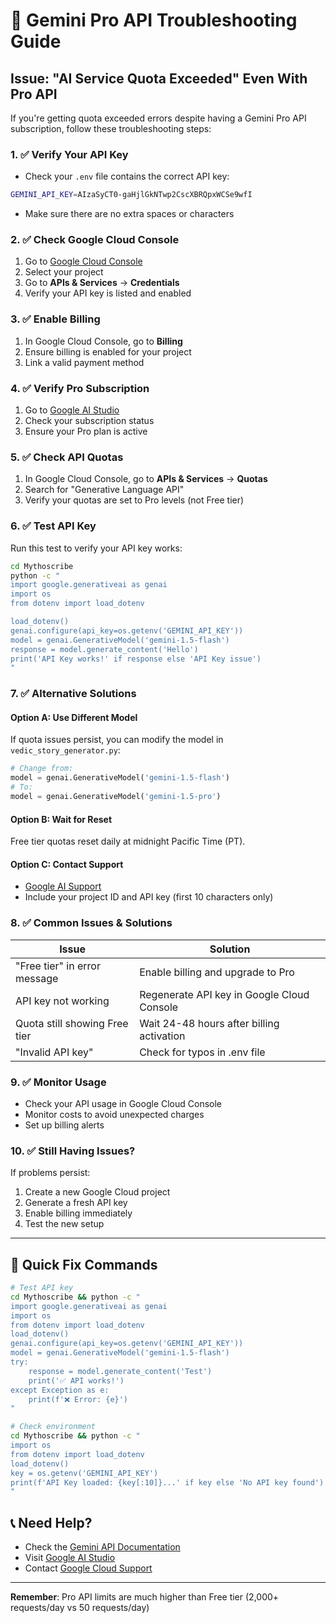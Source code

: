 # 🔧 Gemini Pro API Troubleshooting Guide

## Issue: "AI Service Quota Exceeded" Even With Pro API

If you're getting quota exceeded errors despite having a Gemini Pro API subscription, follow these troubleshooting steps:

### 1. ✅ Verify Your API Key
- Check your `.env` file contains the correct API key:
```bash
GEMINI_API_KEY=AIzaSyCT0-gaHjlGkNTwp2CscXBRQpxWCSe9wfI
```
- Make sure there are no extra spaces or characters

### 2. ✅ Check Google Cloud Console
1. Go to [Google Cloud Console](https://console.cloud.google.com/)
2. Select your project
3. Go to **APIs & Services** → **Credentials**
4. Verify your API key is listed and enabled

### 3. ✅ Enable Billing
1. In Google Cloud Console, go to **Billing**
2. Ensure billing is enabled for your project
3. Link a valid payment method

### 4. ✅ Verify Pro Subscription
1. Go to [Google AI Studio](https://aistudio.google.com/)
2. Check your subscription status
3. Ensure your Pro plan is active

### 5. ✅ Check API Quotas
1. In Google Cloud Console, go to **APIs & Services** → **Quotas**
2. Search for "Generative Language API"
3. Verify your quotas are set to Pro levels (not Free tier)

### 6. ✅ Test API Key
Run this test to verify your API key works:
```bash
cd Mythoscribe
python -c "
import google.generativeai as genai
import os
from dotenv import load_dotenv

load_dotenv()
genai.configure(api_key=os.getenv('GEMINI_API_KEY'))
model = genai.GenerativeModel('gemini-1.5-flash')
response = model.generate_content('Hello')
print('API Key works!' if response else 'API Key issue')
"
```

### 7. ✅ Alternative Solutions

#### Option A: Use Different Model
If quota issues persist, you can modify the model in `vedic_story_generator.py`:
```python
# Change from:
model = genai.GenerativeModel('gemini-1.5-flash')
# To:
model = genai.GenerativeModel('gemini-1.5-pro')
```

#### Option B: Wait for Reset
Free tier quotas reset daily at midnight Pacific Time (PT).

#### Option C: Contact Support
- [Google AI Support](https://support.google.com/googleai)
- Include your project ID and API key (first 10 characters only)

### 8. ✅ Common Issues & Solutions

| Issue | Solution |
|-------|----------|
| "Free tier" in error message | Enable billing and upgrade to Pro |
| API key not working | Regenerate API key in Google Cloud Console |
| Quota still showing Free tier | Wait 24-48 hours after billing activation |
| "Invalid API key" | Check for typos in .env file |

### 9. ✅ Monitor Usage
- Check your API usage in Google Cloud Console
- Monitor costs to avoid unexpected charges
- Set up billing alerts

### 10. ✅ Still Having Issues?
If problems persist:
1. Create a new Google Cloud project
2. Generate a fresh API key
3. Enable billing immediately
4. Test the new setup

---

## 🎯 Quick Fix Commands

```bash
# Test API key
cd Mythoscribe && python -c "
import google.generativeai as genai
import os
from dotenv import load_dotenv
load_dotenv()
genai.configure(api_key=os.getenv('GEMINI_API_KEY'))
model = genai.GenerativeModel('gemini-1.5-flash')
try:
    response = model.generate_content('Test')
    print('✅ API works!')
except Exception as e:
    print(f'❌ Error: {e}')
"

# Check environment
cd Mythoscribe && python -c "
import os
from dotenv import load_dotenv
load_dotenv()
key = os.getenv('GEMINI_API_KEY')
print(f'API Key loaded: {key[:10]}...' if key else 'No API key found')
"
```

## 📞 Need Help?
- Check the [Gemini API Documentation](https://ai.google.dev/docs)
- Visit [Google AI Studio](https://aistudio.google.com/)
- Contact [Google Cloud Support](https://cloud.google.com/support)

---

**Remember**: Pro API limits are much higher than Free tier (2,000+ requests/day vs 50 requests/day)